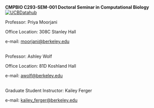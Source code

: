 **CMPBIO C293-SEM-001 Doctoral Seminar in Computational Biology**<br>
[![UCBDatahub](https://img.shields.io/badge/Launch-UCB%20Datahub-blue.svg)](https://biology.datahub.berkeley.edu/hub/user-redirect/git-pull?repo=https%3A%2F%2Fgithub.com%2FCCB293%2FFall-2021&urlpath=lab%2Ftree%2FFall-2021%2F&branch=main)

Professor: Priya Moorjani

Office Location: 308C Stanley Hall

e-mail: moorjani@berkeley.edu<br>
<br>

Professor: Ashley Wolf

Office Location: 81D Koshland Hall

e-mail: awolf@berkeley.edu<br>
<br>


Graduate Student Instructor: Kailey Ferger

e-mail: kailey_ferger@berkeley.edu
